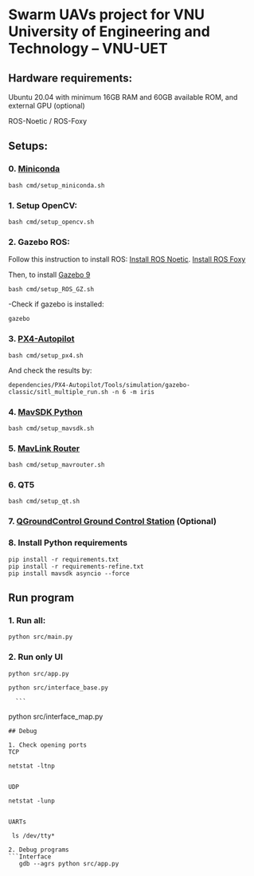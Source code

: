 # Swarm UAVs project for VNU University of Engineering and Technology – VNU-UET

## Hardware requirements:

Ubuntu 20.04 with minimum 16GB RAM and 60GB available ROM, and external GPU (optional)

ROS-Noetic / ROS-Foxy

## Setups:

### 0. [Miniconda](https://docs.anaconda.com/free/miniconda/miniconda-install/)

```
bash cmd/setup_miniconda.sh
```

### 1. Setup OpenCV:

```
bash cmd/setup_opencv.sh
```

### 2. Gazebo ROS:

Follow this instruction to install ROS: [Install ROS Noetic](https://wiki.ros.org/noetic/Installation/Ubuntu). [Install ROS Foxy](https://docs.ros.org/en/foxy/Installation/Ubuntu-Install-Debians.html)</br>

Then, to install [Gazebo 9](https://classic.gazebosim.org/tutorials?cat=install&tut=install_ubuntu&ver=9.0)

```
bash cmd/setup_ROS_GZ.sh
```
-Check if gazebo is installed:

```
gazebo
```

### 3. [PX4-Autopilot](https://github.com/PX4/PX4-Autopilot.git)

```
bash cmd/setup_px4.sh
```

And check the results by:

```
dependencies/PX4-Autopilot/Tools/simulation/gazebo-classic/sitl_multiple_run.sh -n 6 -m iris
```

### 4. [MavSDK Python](https://github.com/mavlink/MAVSDK-Python.git)

```
bash cmd/setup_mavsdk.sh
```

### 5. [MavLink Router](https://github.com/intel/mavlink-router.git)

```
bash cmd/setup_mavrouter.sh
```

### 6. QT5

```
bash cmd/setup_qt.sh
```

### 7. [QGroundControl Ground Control Station](https://github.com/mavlink/qgroundcontrol/releases) (Optional)

### 8. Install Python requirements

```
pip install -r requirements.txt
pip install -r requirements-refine.txt
pip install mavsdk asyncio --force
```

## Run program

### 1. Run all:

```
python src/main.py
```

### 2. Run only UI

```
python src/app.py
```

```
python src/interface_base.py
```

      ```

python src/interface_map.py

```
## Debug

1. Check opening ports
TCP

```

    netstat -ltnp

```

UDP

```

    netstat -lunp

```

UARTs

```

     ls /dev/tty*

````
2. Debug programs
```Interface
   gdb --agrs python src/app.py
````

